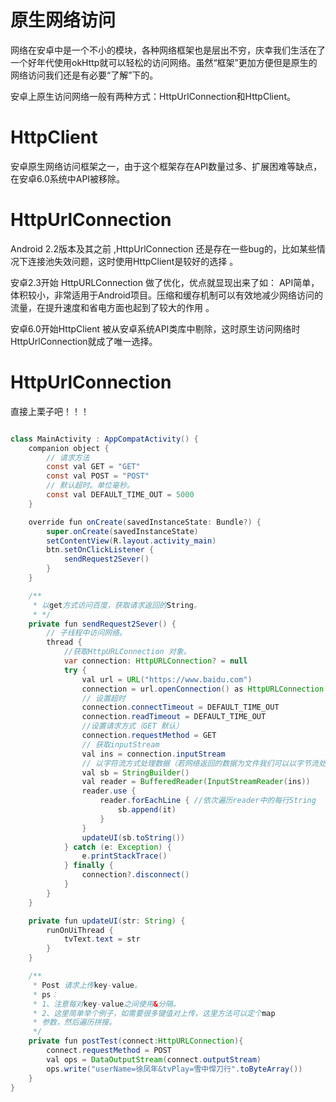 # 原生网络访问

网络在安卓中是一个不小的模块，各种网络框架也是层出不穷，庆幸我们生活在了一个好年代使用okHttp就可以轻松的访问网络。虽然“框架”更加方便但是原生的网络访问我们还是有必要“了解”下的。

安卓上原生访问网络一般有两种方式：HttpUrlConnection和HttpClient。

# HttpClient

安卓原生网络访问框架之一，由于这个框架存在API数量过多、扩展困难等缺点，在安卓6.0系统中API被移除。

# HttpUrlConnection

 Android 2.2版本及其之前 ,HttpUrlConnection 还是存在一些bug的，比如某些情况下连接池失效问题，这时使用HttpClient是较好的选择 。

安卓2.3开始 HttpURLConnection 做了优化，优点就显现出来了如： API简单，体积较小，非常适用于Android项目。压缩和缓存机制可以有效地减少网络访问的流量，在提升速度和省电方面也起到了较大的作用 。

安卓6.0开始HttpClient 被从安卓系统API类库中剔除，这时原生访问网络时HttpUrlConnection就成了唯一选择。

# HttpUrlConnection 

直接上栗子吧！！！

```java

class MainActivity : AppCompatActivity() {
    companion object {
        // 请求方法
        const val GET = "GET"
        const val POST = "POST"
        // 默认超时。单位毫秒。
        const val DEFAULT_TIME_OUT = 5000
    }

    override fun onCreate(savedInstanceState: Bundle?) {
        super.onCreate(savedInstanceState)
        setContentView(R.layout.activity_main)
        btn.setOnClickListener {
            sendRequest2Sever()
        }
    }

    /**
     * 以get方式访问百度，获取请求返回的String。
     * */
    private fun sendRequest2Sever() {
        // 子线程中访问网络。
        thread {
            //获取HttpURLConnection 对象。
            var connection: HttpURLConnection? = null
            try {
                val url = URL("https://www.baidu.com")
                connection = url.openConnection() as HttpURLConnection
                // 设置超时
                connection.connectTimeout = DEFAULT_TIME_OUT
                connection.readTimeout = DEFAULT_TIME_OUT
                //设置请求方式（GET 默认）
                connection.requestMethod = GET
                // 获取inputStream
                val ins = connection.inputStream
                // 以字符流方式处理数据（若网络返回的数据为文件我们可以以字节流处理）
                val sb = StringBuilder()
                val reader = BufferedReader(InputStreamReader(ins))
                reader.use {
                    reader.forEachLine { //依次遍历reader中的每行String
                        sb.append(it)
                    }
                }
                updateUI(sb.toString())
            } catch (e: Exception) {
                e.printStackTrace()
            } finally {
                connection?.disconnect()
            }
        }
    }

    private fun updateUI(str: String) {
        runOnUiThread {
            tvText.text = str
        }
    }

    /**
     * Post 请求上传key-value。
     * ps：
     * 1、注意每对key-value之间使用&分隔。
     * 2、这里简单举个例子，如需要很多键值对上传，这里方法可以定个map
     * 参数，然后遍历拼接。
     */
    private fun postTest(connect:HttpURLConnection){
        connect.requestMethod = POST
        val ops = DataOutputStream(connect.outputStream)
        ops.write("userName=徐凤年&tvPlay=雪中悍刀行".toByteArray())
    }
}
```





